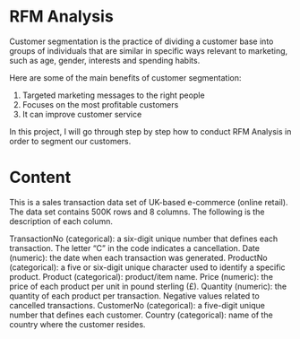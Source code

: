 # RFM Analysis
Customer segmentation is the practice of dividing a customer base into groups of individuals that are similar in specific ways relevant to marketing, such as age, gender, interests and spending habits.

Here are some of the main benefits of customer segmentation:
1. Targeted marketing messages to the right people
2. Focuses on the most profitable customers
3. It can improve customer service
   
In this project, I will go through step by step how to conduct RFM Analysis in order to segment our customers.

# Content
This is a sales transaction data set of UK-based e-commerce (online retail). The data set contains 500K rows and 8 columns. The following is the description of each column.

TransactionNo (categorical): a six-digit unique number that defines each transaction. The letter “C” in the code indicates a cancellation.
Date (numeric): the date when each transaction was generated.
ProductNo (categorical): a five or six-digit unique character used to identify a specific product.
Product (categorical): product/item name.
Price (numeric): the price of each product per unit in pound sterling (£).
Quantity (numeric): the quantity of each product per transaction. Negative values related to cancelled transactions.
CustomerNo (categorical): a five-digit unique number that defines each customer.
Country (categorical): name of the country where the customer resides.


